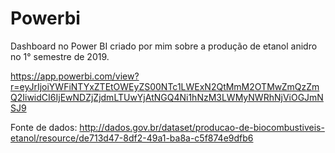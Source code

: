 # Powerbi
Dashboard no Power BI criado por mim sobre a produção de etanol anidro no 1° semestre de 2019.

https://app.powerbi.com/view?r=eyJrIjoiYWFiNTYxZTEtOWEyZS00NTc1LWExN2QtMmM2OTMwZmQzZmQ2IiwidCI6IjEwNDZjZjdmLTUwYjAtNGQ4Ni1hNzM3LWMyNWRhNjViOGJmNSJ9

Fonte de dados: http://dados.gov.br/dataset/producao-de-biocombustiveis-etanol/resource/de713d47-8df2-49a1-ba8a-c5f874e9dfb6
